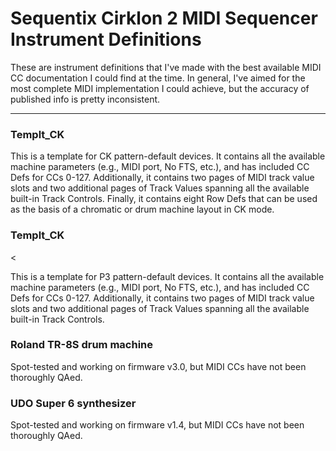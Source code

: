 <h1>Sequentix Cirklon 2 MIDI Sequencer Instrument Definitions</h1>

<p>These are instrument definitions that I've made with the best available MIDI CC documentation I could find at the time. In general, I've aimed for the most complete MIDI implementation I could achieve, but the accuracy of published info is pretty inconsistent.</p>

<hr>

<h3>Templt_CK</h3>

<p>This is a template for CK pattern-default devices. It contains all the available machine parameters (e.g., MIDI port, No FTS, etc.), and has included CC Defs for CCs 0-127. Additionally, it contains two pages of MIDI track value slots and two additional pages of Track Values spanning all the available built-in Track Controls. Finally, it contains eight Row Defs that can be used as the basis of a chromatic or drum machine layout in CK mode.</p>

<h3>Templt_CK</h3>

<<p>This is a template for P3 pattern-default devices. It contains all the available machine parameters (e.g., MIDI port, No FTS, etc.), and has included CC Defs for CCs 0-127. Additionally, it contains two pages of MIDI track value slots and two additional pages of Track Values spanning all the available built-in Track Controls. </p>

<h3>Roland TR-8S drum machine</h3>

<p>Spot-tested and working on firmware v3.0, but MIDI CCs have not been thoroughly QAed.</p>

<h3>UDO Super 6 synthesizer</h3>

<p>Spot-tested and working on firmware v1.4, but MIDI CCs have not been thoroughly QAed.</p>
